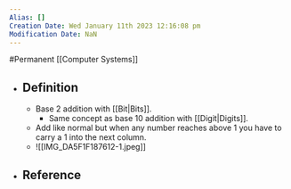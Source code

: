 ```yaml
---
Alias: []
Creation Date: Wed January 11th 2023 12:16:08 pm 
Modification Date: NaN
---
```

#Permanent [[Computer Systems]]

- ## Definition
	- Base 2 addition with [[Bit|Bits]].
		- Same concept as base 10 addition with [[Digit|Digits]].
	- Add like normal but when any number reaches above 1 you have to carry a 1 into the next column.
	- ![[IMG_DA5F1F187612-1.jpeg]]
- ## Reference